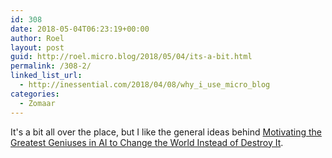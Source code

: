 ```yaml
---
id: 308
date: 2018-05-04T06:23:19+00:00
author: Roel
layout: post
guid: http://roel.micro.blog/2018/05/04/its-a-bit.html
permalink: /308-2/
linked_list_url:
  - http://inessential.com/2018/04/08/why_i_use_micro_blog
categories:
  - Zomaar
---
```

It's a bit all over the place, but I like the general ideas behind [Motivating the Greatest Geniuses in AI to Change the World Instead of Destroy It](https://hackernoon.com/motivating-the-greatest-geniuses-in-ai-to-change-the-world-instead-of-destroy-it-558bf6817069).